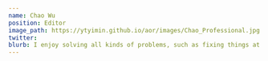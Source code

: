 ```yaml
---
name: Chao Wu
position: Editor
image_path: https://ytyimin.github.io/aor/images/Chao_Professional.jpg
twitter: 
blurb: I enjoy solving all kinds of problems, such as fixing things at home, debugging a program, or solving a math question.
---
```


